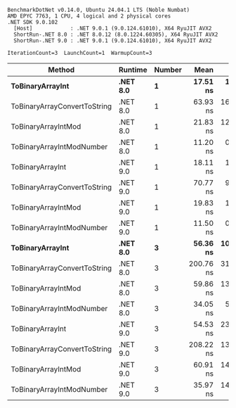 ```

BenchmarkDotNet v0.14.0, Ubuntu 24.04.1 LTS (Noble Numbat)
AMD EPYC 7763, 1 CPU, 4 logical and 2 physical cores
.NET SDK 9.0.102
  [Host]            : .NET 9.0.1 (9.0.124.61010), X64 RyuJIT AVX2
  ShortRun-.NET 8.0 : .NET 8.0.12 (8.0.1224.60305), X64 RyuJIT AVX2
  ShortRun-.NET 9.0 : .NET 9.0.1 (9.0.124.61010), X64 RyuJIT AVX2

IterationCount=3  LaunchCount=1  WarmupCount=3  

```
| Method                       | Runtime  | Number | Mean      | Error     | StdDev   | Min       | Max       | Gen0   | Allocated |
|----------------------------- |--------- |------- |----------:|----------:|---------:|----------:|----------:|-------:|----------:|
| **ToBinaryArrayInt**             | **.NET 8.0** | **1**      |  **17.51 ns** |  **1.175 ns** | **0.064 ns** |  **17.45 ns** |  **17.58 ns** | **0.0019** |      **32 B** |
| ToBinaryArrayConvertToString | .NET 8.0 | 1      |  63.93 ns | 16.724 ns | 0.917 ns |  63.13 ns |  64.93 ns | 0.0057 |      96 B |
| ToBinaryArrayIntMod          | .NET 8.0 | 1      |  21.83 ns | 12.612 ns | 0.691 ns |  21.34 ns |  22.62 ns | 0.0019 |      32 B |
| ToBinaryArrayIntModNumber    | .NET 8.0 | 1      |  11.20 ns |  0.354 ns | 0.019 ns |  11.18 ns |  11.22 ns | 0.0019 |      32 B |
| ToBinaryArrayInt             | .NET 9.0 | 1      |  18.11 ns |  1.380 ns | 0.076 ns |  18.04 ns |  18.19 ns | 0.0019 |      32 B |
| ToBinaryArrayConvertToString | .NET 9.0 | 1      |  70.77 ns |  9.092 ns | 0.498 ns |  70.30 ns |  71.29 ns | 0.0057 |      96 B |
| ToBinaryArrayIntMod          | .NET 9.0 | 1      |  19.83 ns |  1.537 ns | 0.084 ns |  19.76 ns |  19.92 ns | 0.0019 |      32 B |
| ToBinaryArrayIntModNumber    | .NET 9.0 | 1      |  11.50 ns |  0.905 ns | 0.050 ns |  11.44 ns |  11.54 ns | 0.0019 |      32 B |
| **ToBinaryArrayInt**             | **.NET 8.0** | **3**      |  **56.36 ns** | **10.813 ns** | **0.593 ns** |  **55.91 ns** |  **57.03 ns** | **0.0057** |      **96 B** |
| ToBinaryArrayConvertToString | .NET 8.0 | 3      | 200.76 ns | 31.068 ns | 1.703 ns | 199.40 ns | 202.67 ns | 0.0176 |     296 B |
| ToBinaryArrayIntMod          | .NET 8.0 | 3      |  59.86 ns | 13.986 ns | 0.767 ns |  58.98 ns |  60.40 ns | 0.0057 |      96 B |
| ToBinaryArrayIntModNumber    | .NET 8.0 | 3      |  34.05 ns |  5.580 ns | 0.306 ns |  33.70 ns |  34.26 ns | 0.0057 |      96 B |
| ToBinaryArrayInt             | .NET 9.0 | 3      |  54.53 ns | 23.837 ns | 1.307 ns |  53.59 ns |  56.02 ns | 0.0057 |      96 B |
| ToBinaryArrayConvertToString | .NET 9.0 | 3      | 208.22 ns | 13.860 ns | 0.760 ns | 207.35 ns | 208.79 ns | 0.0176 |     296 B |
| ToBinaryArrayIntMod          | .NET 9.0 | 3      |  60.91 ns | 14.457 ns | 0.792 ns |  59.99 ns |  61.42 ns | 0.0057 |      96 B |
| ToBinaryArrayIntModNumber    | .NET 9.0 | 3      |  35.97 ns | 14.512 ns | 0.795 ns |  35.25 ns |  36.82 ns | 0.0057 |      96 B |
